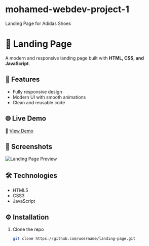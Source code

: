 # mohamed-webdev-project-1
Landing Page for Adidas Shoes
# 🎯 Landing Page  

A modern and responsive landing page built with **HTML, CSS, and JavaScript**.  

## 🚀 Features  
- Fully responsive design  
- Modern UI with smooth animations  
- Clean and reusable code  

## 🌐 Live Demo  
🔗 [View Demo]([https://username.github.io/landing-page/](https://mohammed-004del.github.io/mohamed-webdev-project-1/))  

## 📸 Screenshots  
![Landing Page Preview](<img width="1920" height="951" alt="Adidas" src="https://github.com/user-attachments/assets/30907ea8-f6d2-4fc5-931a-7c43988323fa" />
)  

## 🛠️ Technologies  
- HTML5  
- CSS3  
- JavaScript  

## ⚙️ Installation  
1. Clone the repo  
   ```bash
   git clone https://github.com/username/landing-page.git
